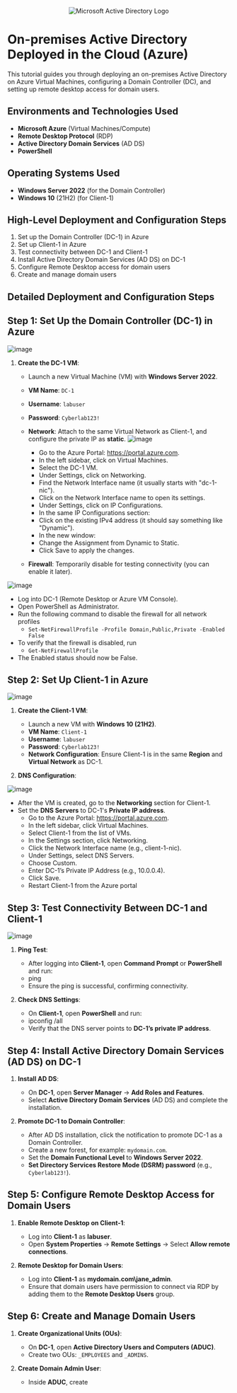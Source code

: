 <p align="center">
    <img src="https://i.imgur.com/pU5A58S.png" alt="Microsoft Active Directory Logo"/>
</p>

# On-premises Active Directory Deployed in the Cloud (Azure)

This tutorial guides you through deploying an on-premises Active Directory on Azure Virtual Machines, configuring a Domain Controller (DC), and setting up remote desktop access for domain users.

## Environments and Technologies Used
- **Microsoft Azure** (Virtual Machines/Compute)
- **Remote Desktop Protocol** (RDP)
- **Active Directory Domain Services** (AD DS)
- **PowerShell**

## Operating Systems Used
- **Windows Server 2022** (for the Domain Controller)
- **Windows 10** (21H2) (for Client-1)

## High-Level Deployment and Configuration Steps
1. Set up the Domain Controller (DC-1) in Azure
2. Set up Client-1 in Azure
3. Test connectivity between DC-1 and Client-1
4. Install Active Directory Domain Services (AD DS) on DC-1
5. Configure Remote Desktop access for domain users
6. Create and manage domain users

## Detailed Deployment and Configuration Steps

## Step 1: Set Up the Domain Controller (DC-1) in Azure
![image](https://github.com/user-attachments/assets/808dc7e2-b446-49b7-8d05-d4379947b0f3)


1. **Create the DC-1 VM**:
   - Launch a new Virtual Machine (VM) with **Windows Server 2022**.
   - **VM Name**: `DC-1`
   - **Username**: `labuser`
   - **Password**: `Cyberlab123!`
   - **Network**: Attach to the same Virtual Network as Client-1, and configure the private IP as **static**.
     ![image](https://github.com/user-attachments/assets/0db6d2a8-cb4a-4f3b-b47e-6dc61f981ba6)

       - Go to the Azure Portal: https://portal.azure.com.
       - In the left sidebar, click on Virtual Machines.
       - Select the DC-1 VM.
       - Under Settings, click on Networking.
       - Find the Network Interface name (it usually starts with "dc-1-nic").
       - Click on the Network Interface name to open its settings.
       - Under Settings, click on IP Configurations.
       - In the same IP Configurations section:
       - Click on the existing IPv4 address (it should say something like "Dynamic").
       - In the new window:
       - Change the Assignment from Dynamic to Static.
       - Click Save to apply the changes.
   - **Firewall**: Temporarily disable for testing connectivity (you can enable it later).
   
  ![image](https://github.com/user-attachments/assets/a5cec0af-9f3d-4f23-945a-bcee9faef380)

   - Log into DC-1 (Remote Desktop or Azure VM Console).
   - Open PowerShell as Administrator.
   - Run the following command to disable the firewall for all network profiles
       - `Set-NetFirewallProfile -Profile Domain,Public,Private -Enabled False`
   - To verify that the firewall is disabled, run
       - `Get-NetFirewallProfile`
   - The Enabled status should now be False.



## Step 2: Set Up Client-1 in Azure
![image](https://github.com/user-attachments/assets/a6cd88e8-3400-4268-8c37-d01c3daf31bc)



1. **Create the Client-1 VM**:
   - Launch a new VM with **Windows 10 (21H2)**.
   - **VM Name**: `Client-1`
   - **Username**: `labuser`
   - **Password**: `Cyberlab123!`
   - **Network Configuration**: Ensure Client-1 is in the same **Region** and **Virtual Network** as DC-1.

2. **DNS Configuration**:
   
![image](https://github.com/user-attachments/assets/1fc0d551-c85f-466e-ad40-35e543831f84)


   - After the VM is created, go to the **Networking** section for Client-1.
   - Set the **DNS Servers** to DC-1's **Private IP address**.
       - Go to the Azure Portal: https://portal.azure.com.
       - In the left sidebar, click Virtual Machines.
       - Select Client-1 from the list of VMs.
       - In the Settings section, click Networking.
       - Click the Network Interface name (e.g., client-1-nic).
       - Under Settings, select DNS Servers.
       - Choose Custom.
       - Enter DC-1’s Private IP Address (e.g., 10.0.0.4).
       - Click Save.
       - Restart Client-1 from the Azure portal 
         


## Step 3: Test Connectivity Between DC-1 and Client-1
![image](https://github.com/user-attachments/assets/bc169284-9419-49d7-bb56-4399b8e63d4a)

1. **Ping Test**:
   - After logging into **Client-1**, open **Command Prompt** or **PowerShell** and run:
   -  ping <DC-1 Private IP>
   - Ensure the ping is successful, confirming connectivity.

2. **Check DNS Settings**:
   - On **Client-1**, open **PowerShell** and run:
   - ipconfig /all
   - Verify that the DNS server points to **DC-1’s private IP address**.

## Step 4: Install Active Directory Domain Services (AD DS) on DC-1

1. **Install AD DS**:
   - On **DC-1**, open **Server Manager** → **Add Roles and Features**.
   - Select **Active Directory Domain Services** (AD DS) and complete the installation.

2. **Promote DC-1 to Domain Controller**:
   - After AD DS installation, click the notification to promote DC-1 as a Domain Controller.
   - Create a new forest, for example: `mydomain.com`.
   - Set the **Domain Functional Level** to **Windows Server 2022**.
   - **Set Directory Services Restore Mode (DSRM) password** (e.g., `Cyberlab123!`).

## Step 5: Configure Remote Desktop Access for Domain Users

1. **Enable Remote Desktop on Client-1**:
   - Log into **Client-1** as **labuser**.
   - Open **System Properties** → **Remote Settings** → Select **Allow remote connections**.

2. **Remote Desktop for Domain Users**:
   - Log into **Client-1** as **mydomain.com\jane_admin**.
   - Ensure that domain users have permission to connect via RDP by adding them to the **Remote Desktop Users** group.

## Step 6: Create and Manage Domain Users

1. **Create Organizational Units (OUs)**:
   - On **DC-1**, open **Active Directory Users and Computers (ADUC)**.
   - Create two OUs: `_EMPLOYEES` and `_ADMINS`.

2. **Create Domain Admin User**:
   - Inside **ADUC**, create



